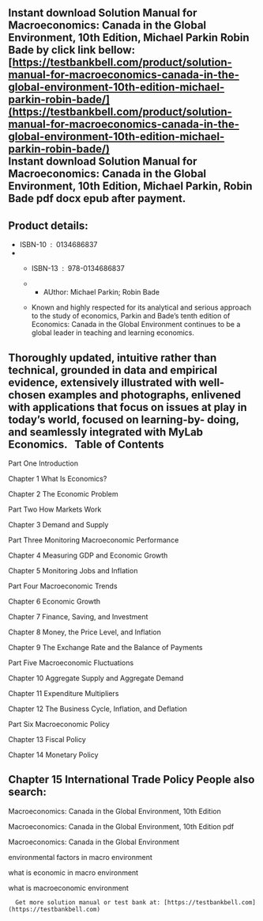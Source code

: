 Instant download **Solution Manual for Macroeconomics: Canada in the Global Environment, 10th Edition, Michael Parkin Robin Bade** by click link bellow:  
[https://testbankbell.com/product/solution-manual-for-macroeconomics-canada-in-the-global-environment-10th-edition-michael-parkin-robin-bade/](https://testbankbell.com/product/solution-manual-for-macroeconomics-canada-in-the-global-environment-10th-edition-michael-parkin-robin-bade/)  
**Instant download Solution Manual for Macroeconomics: Canada in the Global Environment, 10th Edition, Michael Parkin, Robin Bade pdf docx epub after payment.**
----------------------------------------------------------------------------------------------------------------------------------------------------------------



**Product details:**
--------------------


* ISBN-10 ‏ : ‎ 0134686837
* * ISBN-13 ‏ : ‎ 978-0134686837
  * * AUthor: Michael Parkin; Robin Bade
   
  * Known and highly respected for its analytical and serious approach to the study of economics, Parkin and Bade’s tenth edition of Economics: Canada in the Global Environment continues to be a global leader in teaching and learning economics.
 
Thoroughly updated, intuitive rather than technical, grounded in data and empirical evidence, extensively illustrated with well-chosen examples and photographs, enlivened with applications that focus on issues at play in today’s world, focused on learning-by- doing, and seamlessly integrated with MyLab Economics.
  **Table of Contents**
  -----------------------


  Part One Introduction

  Chapter 1 What Is Economics?

  Chapter 2 The Economic Problem

  Part Two How Markets Work

  Chapter 3 Demand and Supply

  Part Three Monitoring Macroeconomic Performance

  Chapter 4 Measuring GDP and Economic Growth

  Chapter 5 Monitoring Jobs and Inflation

  Part Four Macroeconomic Trends

  Chapter 6 Economic Growth

  Chapter 7 Finance, Saving, and Investment

  Chapter 8 Money, the Price Level, and Inflation

  Chapter 9 The Exchange Rate and the Balance of Payments

  Part Five Macroeconomic Fluctuations

  Chapter 10 Aggregate Supply and Aggregate Demand

  Chapter 11 Expenditure Multipliers

  Chapter 12 The Business Cycle, Inflation, and Deflation

  Part Six Macroeconomic Policy

  Chapter 13 Fiscal Policy

  Chapter 14 Monetary Policy

  Chapter 15 International Trade Policy
  **People also search:**
  -----------------------


  Macroeconomics: Canada in the Global Environment, 10th Edition

  Macroeconomics: Canada in the Global Environment, 10th Edition pdf

  Macroeconomics: Canada in the Global Environment

  environmental factors in macro environment

  what is economic in macro environment

  what is macroeconomic environment


      Get more solution manual or test bank at: [https://testbankbell.com](https://testbankbell.com)
